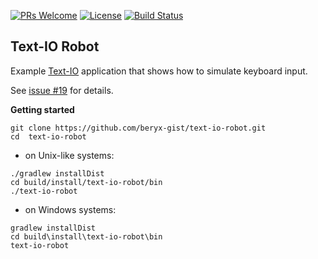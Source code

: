 
[![PRs Welcome](https://img.shields.io/badge/PRs-welcome-brightgreen.svg?style=flat-square)](http://makeapullrequest.com)
[![License](https://img.shields.io/badge/license-Apache--2.0-blue.svg)](https://github.com/beryx-gist/text-io-robot/blob/master/LICENSE)
[![Build Status](https://img.shields.io/travis/beryx-gist/text-io-robot/master.svg?label=Build)](https://travis-ci.org/beryx-gist/text-io-robot)

## Text-IO Robot ##

Example [Text-IO](https://github.com/beryx/text-io) application that shows how to simulate keyboard input.

See [issue #19](https://github.com/beryx/text-io/issues/19) for details.


**Getting started**

```
git clone https://github.com/beryx-gist/text-io-robot.git
cd  text-io-robot
```

- on Unix-like systems:
```
./gradlew installDist
cd build/install/text-io-robot/bin
./text-io-robot
```


- on Windows systems:
```
gradlew installDist
cd build\install\text-io-robot\bin
text-io-robot
```

